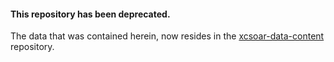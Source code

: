 
#### This repository has been deprecated.

The data that was contained herein, now resides in the 
[xcsoar-data-content](https://github.com/XCSoar/xcsoar-data-content) repository.
